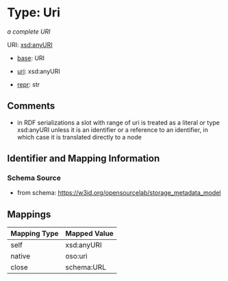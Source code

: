 # Type: Uri




_a complete URI_



URI: [xsd:anyURI](http://www.w3.org/2001/XMLSchema#anyURI)

* [base](https://w3id.org/linkml/base): URI

* [uri](https://w3id.org/linkml/uri): xsd:anyURI

* [repr](https://w3id.org/linkml/repr): str








## Comments

* in RDF serializations a slot with range of uri is treated as a literal or type xsd:anyURI unless it is an identifier or a reference to an identifier, in which case it is translated directly to a node

## Identifier and Mapping Information







### Schema Source


* from schema: https://w3id.org/opensourcelab/storage_metadata_model




## Mappings

| Mapping Type | Mapped Value |
| ---  | ---  |
| self | xsd:anyURI |
| native | oso:uri |
| close | schema:URL |



